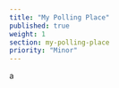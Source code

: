 ```yaml
---
title: "My Polling Place"
published: true
weight: 1
section: my-polling-place
priority: "Minor"
---
```

a